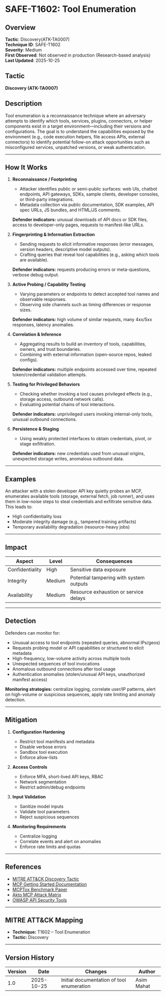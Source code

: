 # SAFE-T1602: Tool Enumeration

## Overview
**Tactic**: Discovery(ATK-TA0007)  
**Technique ID**: SAFE-T1602  
**Severity**: Medium  
**First Observed**: Not observed in production (Research-based analysis)  
**Last Updated**: 2025-10-25

## Tactic
**Discovery (ATK-TA0007)**

## Description
Tool enumeration is a reconnaissance technique where an adversary attempts to identify which tools, services, plugins, connectors, or helper components exist in a target environment—including their versions and configurations. The goal is to understand the capabilities exposed by the environment (e.g., code execution helpers, file access APIs, external connectors) to identify potential follow-on attack opportunities such as misconfigured services, unpatched versions, or weak authentication.  

---

## How It Works

1. **Reconnaissance / Footprinting**  
   - Attacker identifies public or semi-public surfaces: web UIs, chatbot endpoints, API gateways, SDKs, sample clients, developer consoles, or third-party integrations.  
   - Metadata collection via public documentation, SDK examples, API spec URLs, JS bundles, and HTML/JS comments.  

   **Defender indicators:** unusual downloads of API docs or SDK files, access to developer-only pages, requests to manifest-like URLs.  

2. **Fingerprinting & Information Extraction**  
   - Sending requests to elicit informative responses (error messages, version headers, descriptive model outputs).  
   - Crafting queries that reveal tool capabilities (e.g., asking which tools are available).  

   **Defender indicators:** requests producing errors or meta-questions, verbose debug output.  

3. **Active Probing / Capability Testing**  
   - Varying parameters or endpoints to detect accepted tool names and observable responses.  
   - Observing side channels such as timing differences or response sizes.  

   **Defender indicators:** high volume of similar requests, many 4xx/5xx responses, latency anomalies.  

4. **Correlation & Inference**  
   - Aggregating results to build an inventory of tools, capabilities, owners, and trust boundaries.  
   - Combining with external information (open-source repos, leaked configs).  

   **Defender indicators:** multiple endpoints accessed over time, repeated token/credential validation attempts.  

5. **Testing for Privileged Behaviors**  
   - Checking whether invoking a tool causes privileged effects (e.g., storage access, outbound network calls).  
   - Evaluating potential chains of tool interactions.  

   **Defender indicators:** unprivileged users invoking internal-only tools, unusual outbound connections.  

6. **Persistence & Staging**  
   - Using weakly protected interfaces to obtain credentials, pivot, or stage exfiltration.  

   **Defender indicators:** new credentials used from unusual origins, unexpected storage writes, anomalous outbound data.  

---

## Examples
An attacker with a stolen developer API key quietly probes an MCP, enumerates available tools (storage, external fetch, job runner), and uses them in low-noise steps to steal credentials and exfiltrate sensitive data. This leads to:

- High confidentiality loss  
- Moderate integrity damage (e.g., tampered training artifacts)  
- Temporary availability degradation (resource-heavy jobs)  

---

## Impact

| Aspect          | Level  | Consequences |
|-----------------|--------|--------------|
| Confidentiality | High   | Sensitive data exposure |
| Integrity       | Medium | Potential tampering with system outputs |
| Availability    | Medium | Resource exhaustion or service delays |

---

## Detection
Defenders can monitor for:

- Unusual access to tool endpoints (repeated queries, abnormal IPs/geos)  
- Requests probing model or API capabilities or structured to elicit metadata  
- High-frequency, low-volume activity across multiple tools  
- Unexpected sequences of tool invocations  
- Anomalous outbound connections after tool usage  
- Authentication anomalies (stolen/unusual API keys, unauthorized manifest access)  

**Monitoring strategies:** centralize logging, correlate user/IP patterns, alert on high-volume or suspicious sequences, apply rate limiting and anomaly detection.  

---

## Mitigation

1. **Configuration Hardening**  
   - Restrict tool manifests and metadata  
   - Disable verbose errors  
   - Sandbox tool execution  
   - Enforce allow-lists  

2. **Access Controls**  
   - Enforce MFA, short-lived API keys, RBAC  
   - Network segmentation  
   - Restrict admin/debug endpoints  

3. **Input Validation**  
   - Sanitize model inputs  
   - Validate tool parameters  
   - Reject suspicious sequences  

4. **Monitoring Requirements**  
   - Centralize logging  
   - Correlate events and alert on anomalies  
   - Enforce rate limits and quotas  

---

## References

- [MITRE ATT&CK Discovery Tactic](https://attack.mitre.org/tactics/TA0007/)  
- [MCP Getting Started Documentation](https://modelcontextprotocol.io/docs/getting-started/intro)  
- [MCPTox Benchmark Paper](https://arxiv.org/html/2508.14925v1?utm_source=chatgpt.com)  
- [Akto MCP Attack Matrix](https://www.akto.io/mcp-attack-matrix/server-enumeration-and-replay?utm_source=chatgpt.com)  
- [OWASP API Security Tools](https://owasp.org/www-community/api_security_tools?utm_source=chatgpt.com)  

---

## MITRE ATT&CK Mapping
- **Technique:** T1602 – Tool Enumeration  
- **Tactic:** Discovery  

---
## Version History

| Version | Date       | Changes                                    | Author       |
|---------|------------|-------------------------------------------|-------------|
| 1.0     | 2025-10-25 | Initial documentation of tool enumeration | Asim Mahat  |
